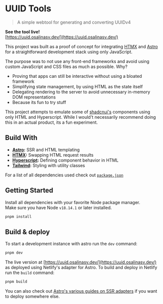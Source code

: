 # UUID Tools

> A simple webtool for generating and converting UUIDv4

**See the tool live!**  
[https://uuid.osalinasv.dev/](https://uuid.osalinasv.dev/)

This project was built as a proof of concept for integrating
[HTMX](https://htmx.org/) and [Astro](https://astro.build/) for a
straightforward development stack using only JavaScript.

The purpose was to not use any front-end frameworks and avoid using custom
JavaScript and CSS files as much as possible. Why?

- Proving that apps can still be interactive without using a bloated framework
- Simplifying state management, by using HTML as the state itself
- Delegating rendering to the server to avoid unnecessary in-memory DOM
  representations
- Because its fun to try stuff

This project attempts to emulate some of [shadcnui's](https://ui.shadcn.com/)
components using only HTML and Hyperscript. While I would't necessarily
recommend doing this in an actual product, its a fun experiment.

## Build With

- **[Astro](https://astro.build/):** SSR and HTML templating
- **[HTMX](https://htmx.org/):** Swapping HTML request results
- **[Hyperscript](https://hyperscript.org/):** Defining component behavior in
  HTML
- **[Tailwind](https://tailwindcss.com/):** Styling with utility classes

For a list of all dependencies used check out [`package.json`](package.json)

## Getting Started

Install all dependencies with your favorite Node package manager.  
Make sure you have Node `v18.14.1` or later installed.

```sh
pnpm install
```

## Build & deploy

To start a development instance with astro run the `dev` command:

```sh
pnpm dev
```

The live version at [https://uuid.osalinasv.dev/](https://uuid.osalinasv.dev/)
as deployed using Netlify's adapter for Astro. To build and deploy in Netlify
run the `build` command:

```sh
pnpm build
```

You can also check out
[Astro's various guides on SSR adapters](https://docs.astro.build/en/guides/server-side-rendering/)
if you want to deploy somewhere else.

